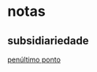 # notas

## subsidiariedade

[penúltimo ponto](https://pt.wikipedia.org/wiki/Carta_do_Trabalho#Do_estado_corporativo_e_sua_organiza%C3%A7%C3%A3o_(I_-_X))
